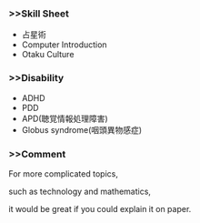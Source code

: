 ### >>Skill Sheet
* 占星術
* Computer Introduction
* Otaku Culture

### >>Disability
* ADHD
* PDD
* APD(聴覚情報処理障害)
* Globus syndrome(咽頭異物感症)

### >>Comment
For more complicated topics, 

such as technology and mathematics,

it would be great if you could explain it on paper.
